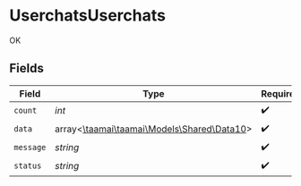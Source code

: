 # UserchatsUserchats

OK


## Fields

| Field                                                                       | Type                                                                        | Required                                                                    | Description                                                                 |
| --------------------------------------------------------------------------- | --------------------------------------------------------------------------- | --------------------------------------------------------------------------- | --------------------------------------------------------------------------- |
| `count`                                                                     | *int*                                                                       | :heavy_check_mark:                                                          | N/A                                                                         |
| `data`                                                                      | array<[\taamai\taamai\Models\Shared\Data10](../../models/shared/Data10.md)> | :heavy_check_mark:                                                          | N/A                                                                         |
| `message`                                                                   | *string*                                                                    | :heavy_check_mark:                                                          | N/A                                                                         |
| `status`                                                                    | *string*                                                                    | :heavy_check_mark:                                                          | N/A                                                                         |